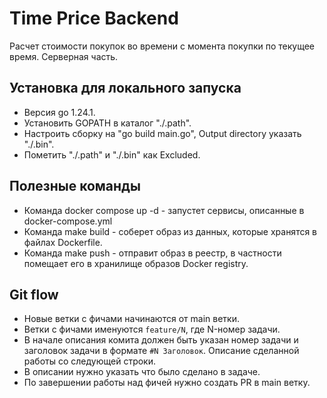 # Time Price Backend

Расчет стоимости покупок во времени с момента покупки по текущее время. Серверная часть.

## Установка для локального запуска

- Версия go 1.24.1.
- Установить GOPATH в каталог "./.path".
- Настроить сборку на "go build main.go", Output directory указать "./.bin".
- Пометить "./.path" и "./.bin" как Excluded.

## Полезные команды
- Команда docker compose up -d - запустет сервисы, описанные в docker-compose.yml   
- Команда make build - соберет образ из данных, которые хранятся в файлах Dockerfile.
- Команда make push - отправит образ в реестр, в частности помещает его в хранилище образов Docker registry.

## Git flow

- Новые ветки с фичами начинаются от main ветки.
- Ветки с фичами именуются `feature/N`, где N-номер задачи.
- В начале описания комита должен быть указан номер задачи и заголовок задачи в формате `#N Заголовок`.
  Описание сделанной работы со следующей строки.
- В описании нужно указать что было сделано в задаче.
- По завершении работы над фичей нужно создать PR в main ветку.
